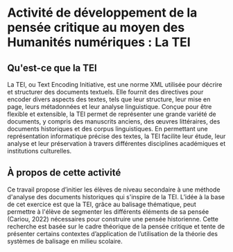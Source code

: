 # Activité de développement de la pensée critique au moyen des Humanités numériques : La TEI

## Qu'est-ce que la TEI

La TEI, ou Text Encoding Initiative, est une norme XML utilisée pour décrire et structurer des documents textuels. Elle fournit des directives pour encoder divers aspects des textes, tels que leur structure, leur mise en page, leurs métadonnées et leur analyse linguistique. Conçue pour être flexible et extensible, la TEI permet de représenter une grande variété de documents, y compris des manuscrits anciens, des œuvres littéraires, des documents historiques et des corpus linguistiques. En permettant une représentation informatique précise des textes, la TEI facilite leur étude, leur analyse et leur préservation à travers différentes disciplines académiques et institutions culturelles.

## À propos de cette activité

Ce travail propose d’initier les élèves de niveau secondaire à une méthode d'analyse des documents historiques qui s'inspire de la TEI. L’idée à la base de cet exercice est que la TEI, grâce au balisage thématique, peut permettre à l'élève de segmenter les différents éléments de sa pensée (Cariou, 2022) nécessaires pour construire une pensée historienne. Cette recherche est basée sur le cadre théorique de la pensée critique et tente de présenter certains contextes d’application de l’utilisation de la théorie des systèmes de balisage en milieu scolaire.

